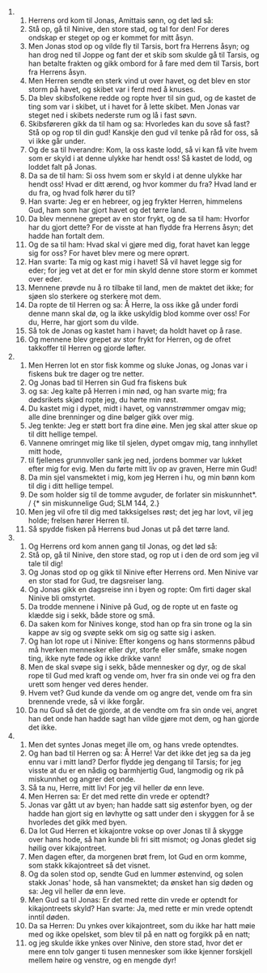 <ol>
  <li>
    <ol>
      <li>Herrens ord kom til Jonas, Amittais sønn, og det lød så:</li>
      <li>Stå op, gå til Ninive, den store stad, og tal for den! For deres ondskap er steget op og er kommet for mitt åsyn.</li>
      <li>Men Jonas stod op og vilde fly til Tarsis, bort fra Herrens åsyn; og han drog ned til Joppe og fant der et skib som skulde gå til Tarsis, og han betalte frakten og gikk ombord for å fare med dem til Tarsis, bort fra Herrens åsyn.</li>
      <li>Men Herren sendte en sterk vind ut over havet, og det blev en stor storm på havet, og skibet var i ferd med å knuses.</li>
      <li>Da blev skibsfolkene redde og ropte hver til sin gud, og de kastet de ting som var i skibet, ut i havet for å lette skibet. Men Jonas var steget ned i skibets nederste rum og lå i fast søvn.</li>
      <li>Skibsføreren gikk da til ham og sa: Hvorledes kan du sove så fast? Stå op og rop til din gud! Kanskje den gud vil tenke på råd for oss, så vi ikke går under.</li>
      <li>Og de sa til hverandre: Kom, la oss kaste lodd, så vi kan få vite hvem som er skyld i at denne ulykke har hendt oss! Så kastet de lodd, og loddet falt på Jonas.</li>
      <li>Da sa de til ham: Si oss hvem som er skyld i at denne ulykke har hendt oss! Hvad er ditt ærend, og hvor kommer du fra? Hvad land er du fra, og hvad folk hører du til?</li>
      <li>Han svarte: Jeg er en hebreer, og jeg frykter Herren, himmelens Gud, ham som har gjort havet og det tørre land.</li>
      <li>Da blev mennene grepet av en stor frykt, og de sa til ham: Hvorfor har du gjort dette? For de visste at han flydde fra Herrens åsyn; det hadde han fortalt dem.</li>
      <li>Og de sa til ham: Hvad skal vi gjøre med dig, forat havet kan legge sig for oss? For havet blev mere og mere oprørt.</li>
      <li>Han svarte: Ta mig og kast mig i havet! Så vil havet legge sig for eder; for jeg vet at det er for min skyld denne store storm er kommet over eder.</li>
      <li>Mennene prøvde nu å ro tilbake til land, men de maktet det ikke; for sjøen slo sterkere og sterkere mot dem.</li>
      <li>Da ropte de til Herren og sa: Å Herre, la oss ikke gå under fordi denne mann skal dø, og la ikke uskyldig blod komme over oss! For du, Herre, har gjort som du vilde.</li>
      <li>Så tok de Jonas og kastet ham i havet; da holdt havet op å rase.</li>
      <li>Og mennene blev grepet av stor frykt for Herren, og de ofret takkoffer til Herren og gjorde løfter.</li>
    </ol>
  </li>
  <li>
    <ol>
      <li>Men Herren lot en stor fisk komme og sluke Jonas, og Jonas var i fiskens buk tre dager og tre netter.</li>
      <li>Og Jonas bad til Herren sin Gud fra fiskens buk</li>
      <li>og sa: Jeg kalte på Herren i min nød, og han svarte mig; fra dødsrikets skjød ropte jeg, du hørte min røst.</li>
      <li>Du kastet mig i dypet, midt i havet, og vannstrømmer omgav mig; alle dine brenninger og dine bølger gikk over mig.</li>
      <li>Jeg tenkte: Jeg er støtt bort fra dine øine. Men jeg skal atter skue op til ditt hellige tempel.</li>
      <li>Vannene omringet mig like til sjelen, dypet omgav mig, tang innhyllet mitt hode,</li>
      <li>til fjellenes grunnvoller sank jeg ned, jordens bommer var lukket efter mig for evig. Men du førte mitt liv op av graven, Herre min Gud!</li>
      <li>Da min sjel vansmektet i mig, kom jeg Herren i hu, og min bønn kom til dig i ditt hellige tempel.</li>
      <li>De som holder sig til de tomme avguder, de forlater sin miskunnhet*. / {* sin miskunnelige Gud; SLM 144, 2.}</li>
      <li>Men jeg vil ofre til dig med takksigelses røst; det jeg har lovt, vil jeg holde; frelsen hører Herren til.</li>
      <li>Så spydde fisken på Herrens bud Jonas ut på det tørre land.</li>
    </ol>
  </li>
  <li>
    <ol>
      <li>Og Herrens ord kom annen gang til Jonas, og det lød så:</li>
      <li>Stå op, gå til Ninive, den store stad, og rop ut i den de ord som jeg vil tale til dig!</li>
      <li>Og Jonas stod op og gikk til Ninive efter Herrens ord. Men Ninive var en stor stad for Gud, tre dagsreiser lang.</li>
      <li>Og Jonas gikk en dagsreise inn i byen og ropte: Om firti dager skal Ninive bli omstyrtet.</li>
      <li>Da trodde mennene i Ninive på Gud, og de ropte ut en faste og klædde sig i sekk, både store og små.</li>
      <li>Da saken kom for Ninives konge, stod han op fra sin trone og la sin kappe av sig og svøpte sekk om sig og satte sig i asken.</li>
      <li>Og han lot rope ut i Ninive: Efter kongens og hans stormenns påbud må hverken mennesker eller dyr, storfe eller småfe, smake nogen ting, ikke nyte føde og ikke drikke vann!</li>
      <li>Men de skal svøpe sig i sekk, både mennesker og dyr, og de skal rope til Gud med kraft og vende om, hver fra sin onde vei og fra den urett som henger ved deres hender.</li>
      <li>Hvem vet? Gud kunde da vende om og angre det, vende om fra sin brennende vrede, så vi ikke forgår.</li>
      <li>Da nu Gud så det de gjorde, at de vendte om fra sin onde vei, angret han det onde han hadde sagt han vilde gjøre mot dem, og han gjorde det ikke.</li>
    </ol>
  </li>
  <li>
    <ol>
      <li>Men det syntes Jonas meget ille om, og hans vrede optendtes.</li>
      <li>Og han bad til Herren og sa: Å Herre! Var det ikke det jeg sa da jeg ennu var i mitt land? Derfor flydde jeg dengang til Tarsis; for jeg visste at du er en nådig og barmhjertig Gud, langmodig og rik på miskunnhet og angrer det onde.</li>
      <li>Så ta nu, Herre, mitt liv! For jeg vil heller dø enn leve.</li>
      <li>Men Herren sa: Er det med rette din vrede er optendt?</li>
      <li>Jonas var gått ut av byen; han hadde satt sig østenfor byen, og der hadde han gjort sig en løvhytte og satt under den i skyggen for å se hvorledes det gikk med byen.</li>
      <li>Da lot Gud Herren et kikajontre vokse op over Jonas til å skygge over hans hode, så han kunde bli fri sitt mismot; og Jonas gledet sig høilig over kikajontreet.</li>
      <li>Men dagen efter, da morgenen brøt frem, lot Gud en orm komme, som stakk kikajontreet så det visnet.</li>
      <li>Og da solen stod op, sendte Gud en lummer østenvind, og solen stakk Jonas' hode, så han vansmektet; da ønsket han sig døden og sa: Jeg vil heller dø enn leve.</li>
      <li>Men Gud sa til Jonas: Er det med rette din vrede er optendt for kikajontreets skyld? Han svarte: Ja, med rette er min vrede optendt inntil døden.</li>
      <li>Da sa Herren: Du ynkes over kikajontreet, som du ikke har hatt møie med og ikke opelsket, som blev til på en natt og forgikk på en natt;</li>
      <li>og jeg skulde ikke ynkes over Ninive, den store stad, hvor det er mere enn tolv ganger ti tusen mennesker som ikke kjenner forskjell mellem høire og venstre, og en mengde dyr!</li>
    </ol>
  </li>
</ol>